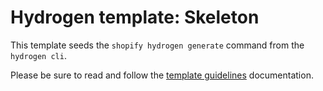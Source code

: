 # Hydrogen template: Skeleton

This template seeds the `shopify hydrogen generate` command from the `hydrogen cli`.

Please be sure to read and follow the [template guidelines](./TEMPLATE_GUIDELINES.md) documentation.
